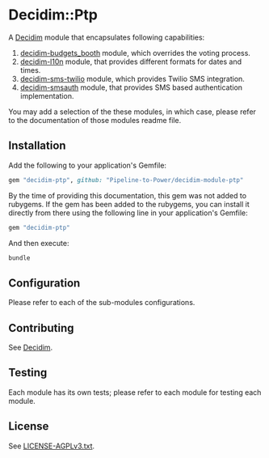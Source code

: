 # Decidim::Ptp

A [Decidim](https://github.com/decidim/decidim) module that encapsulates
following capabilities:

1. [decidim-budgets_booth](./decidim-budgets_booth) module, which overrides the
   voting process.
2. [decidim-l10n](./decidim-l10n) module, that provides different formats for
   dates and times.
3. [decidim-sms-twilio](./decidim-sms-twilio) module, which provides Twilio SMS
   integration.
4. [decidim-smsauth](./decidim-smsauth) module, that provides SMS based
   authentication implementation.

You may add a selection of the these modules, in which case, please refer to the
documentation of those modules readme file.

## Installation

Add the following to your application's Gemfile:

```ruby
gem "decidim-ptp", github: "Pipeline-to-Power/decidim-module-ptp"
```

By the time of providing this documentation, this gem was not added to rubygems.
If the gem has been added to the rubygems, you can install it directly from
there using the following line in your application's Gemfile:

```ruby
gem "decidim-ptp"
```

And then execute:

```bash
bundle
```

## Configuration

Please refer to each of the sub-modules configurations.

## Contributing

See [Decidim](https://github.com/decidim/decidim).

## Testing

Each module has its own tests; please refer to each module for testing each
module.

## License

See [LICENSE-AGPLv3.txt](LICENSE-AGPLv3.txt).
